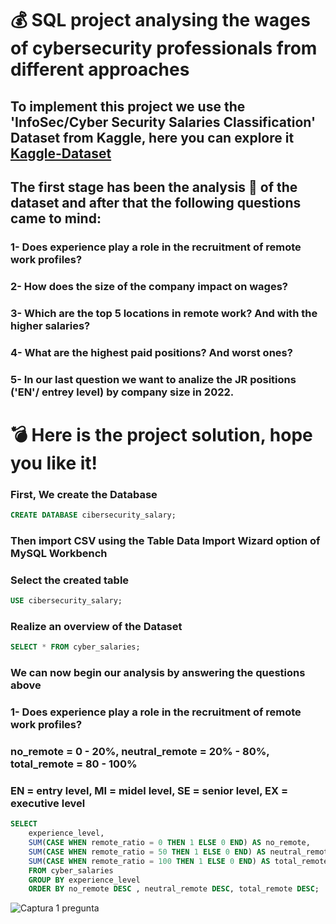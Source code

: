 # 💰 SQL project analysing the wages of cybersecurity professionals from different approaches

## To implement this project we use the 'InfoSec/Cyber Security Salaries Classification' Dataset from Kaggle, here you can explore it [Kaggle-Dataset](https://www.kaggle.com/datasets/whenamancodes/infoseccyber-security-salaries)

## The first stage has been the analysis 🧐 of the dataset and after that the following questions came to mind:

### 1- Does experience play a role in the recruitment of remote work profiles?
### 2- How does the size of the company impact on wages?
### 3- Which are the top 5 locations in remote work? And with the higher salaries? 
### 4- What are the highest paid positions? And worst ones?
### 5- In our last question we want to analize the JR positions ('EN'/ entrey level) by company size in 2022.


# 💣 Here is the project solution, hope you like it!

### First, We create the Database 

```sql
CREATE DATABASE cibersecurity_salary;
```

### Then import CSV using the Table Data Import Wizard option of MySQL Workbench
### Select the created table

```sql
USE cibersecurity_salary;
```

### Realize an overview of the Dataset

```sql
SELECT * FROM cyber_salaries;
```

### We can now begin our analysis by answering the questions above

### 1- Does experience play a role in the recruitment of remote work profiles?

### no_remote = 0 - 20%, neutral_remote = 20% - 80%, total_remote = 80 - 100%
### EN = entry level, MI = midel level, SE = senior level, EX = executive level  

```sql
SELECT 
	experience_level,
	SUM(CASE WHEN remote_ratio = 0 THEN 1 ELSE 0 END) AS no_remote,
    SUM(CASE WHEN remote_ratio = 50 THEN 1 ELSE 0 END) AS neutral_remote,
    SUM(CASE WHEN remote_ratio = 100 THEN 1 ELSE 0 END) AS total_remote
    FROM cyber_salaries
    GROUP BY experience_level
    ORDER BY no_remote DESC , neutral_remote DESC, total_remote DESC; 
```

![Captura 1 pregunta](https://user-images.githubusercontent.com/116805861/198847022-813f9c81-08d7-468d-bf1e-622b5c68b9a5.PNG)


